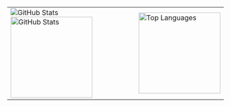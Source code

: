 <table>
  <tr>
    <td>
<picture>
  <source
    media="(prefers-color-scheme: dark)"
    srcset="https://github-readme-stats.vercel.app/api?username=julioccjesus&theme=dark&show_icons=true&include_all_commits=true&icon_color=4B0082"
  />
  <source
    media="(prefers-color-scheme: light), (prefers-color-scheme: no-preference)"
    srcset="https://github-readme-stats.vercel.app/api?username=julioccjesus&theme=default&show_icons=true&include_all_commits=true&icon_color=4B0082"
  />
  <img
    alt="GitHub Stats"
    src="https://github-readme-stats.vercel.app/api?username=julioccjesus&theme=default&show_icons=true&include_all_commits=true&icon_color=4B0082"
  />
</picture>
        <source
          media="(prefers-color-scheme: light), (prefers-color-scheme: no-preference)"
          srcset="https://github-readme-stats.vercel.app/api?username=julioccjesus&theme=default&show_icons=true&include_all_commits=true&icon_color=000000"
        />
        <img
          alt="GitHub Stats"
          src="https://github-readme-stats.vercel.app/api?username=julioccjesus&theme=default&show_icons=true&include_all_commits=true&icon_color=000000"
          height="190"
        />
      </picture>
    </td>
    <td>
      <picture>
        <source
          media="(prefers-color-scheme: dark)"
          srcset="https://github-readme-stats.vercel.app/api/top-langs?username=julioccjesus&layout=compact&theme=dark"
        />
        <source
          media="(prefers-color-scheme: light), (prefers-color-scheme: no-preference)"
          srcset="https://github-readme-stats.vercel.app/api/top-langs?username=julioccjesus&layout=compact&theme=default"
        />
        <img
          alt="Top Languages"
          src="https://github-readme-stats.vercel.app/api/top-langs?username=julioccjesus&layout=compact&theme=default"
          height="190"
        />
      </picture>
    </td>
  </tr>
</table>
